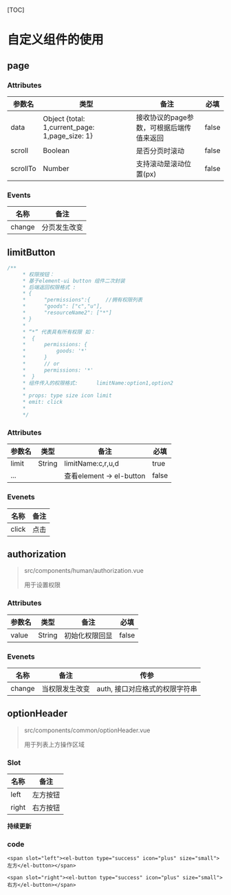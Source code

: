 [TOC]
# 自定义组件的使用

## page
### Attributes

| 参数名      | 类型                                       | 备注                     | 必填    |
| -------- | ---------------------------------------- | ---------------------- | ----- |
| data     | Object {total: 1,current_page: 1,page_size: 1} | 接收协议的page参数，可根据后端传值来返回 | false |
| scroll   | Boolean                                  | 是否分页时滚动                | false |
| scrollTo | Number                                   | 支持滚动是滚动位置(px)          | false |

### Events

| 名称     | 备注     |
| ------ | ------ |
| change | 分页发生改变 |

## limitButton

```javascript
/**
     * 权限按钮：
     * 基于element-ui button 组件二次封装
     * 后端返回权限格式 :
     * {
     *      "permissions":{     //拥有权限列表
     *      "goods": ["c","u"],
     *      "resourceName2": ["*"]
     * }
     *
     * “*” 代表具有所有权限 如：
     *  {
     *      permissions: {
     *          goods: '*'
     *      }
     *      // or
     *      permissions: '*'
     *  }
     * 组件传入的权限格式:      limitName:option1,option2
     *
     * props: type size icon limit
     * emit: click
     *
     */
```
### Attributes
| 参数名   | 类型     | 备注                     | 必填    |
| ----- | ------ | ---------------------- | ----- |
| limit | String | limitName:c,r,u,d      | true  |
| ...   |        | 查看element -> el-button | false |

### Evenets

| 名称    | 备注   |
| ----- | ---- |
| click | 点击   |

## authorization

> src/components/human/authorization.vue
>
> 用于设置权限

### Attributes

| 参数名   | 类型     | 备注      | 必填    |
| ----- | ------ | ------- | ----- |
| value | String | 初始化权限回显 | false |


### Evenets

| 名称     | 备注      | 传参                 |
| ------ | ------- | ------------------ |
| change | 当权限发生改变 | auth, 接口对应格式的权限字符串 |


## optionHeader
> src/components/common/optionHeader.vue
>
> 用于列表上方操作区域

### Slot


| 名称    | 备注   |
| ----- | ---- |
| left  | 左方按钮 |
| right | 右方按钮 |

**持续更新**

### code
```vue
<span slot="left"><el-button type="success" icon="plus" size="small">左方</el-button></span>

<span slot="right"><el-button type="success" icon="plus" size="small">右方</el-button></span>
```

